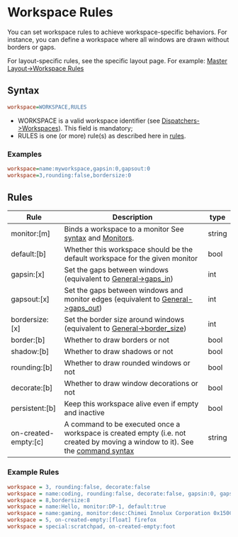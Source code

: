 # Workspace Rules

You can set workspace rules to achieve workspace-specific behaviors. For
instance, you can define a workspace where all windows are drawn without borders
or gaps.

For layout-specific rules, see the specific layout page. For example:
[Master Layout->Workspace Rules](../Master-Layout#workspace-rules)

## Syntax

```ini
workspace=WORKSPACE,RULES
```

- WORKSPACE is a valid workspace identifier (see
  [Dispatchers->Workspaces](../Dispatchers#workspaces)). This field is
  mandatory;
- RULES is one (or more) rule(s) as described here in [rules](#rules).

### Examples

```ini
workspace=name:myworkspace,gapsin:0,gapsout:0
workspace=3,rounding:false,bordersize:0
```

## Rules

| Rule                 | Description                                                                                                                                                           | type   |
| -------------------- | --------------------------------------------------------------------------------------------------------------------------------------------------------------------- | ------ |
| monitor:[m]          | Binds a workspace to a monitor See [syntax](#syntax) and [Monitors](../Monitors).                                                                                     | string |
| default:[b]          | Whether this workspace should be the default workspace for the given monitor                                                                                          | bool   |
| gapsin:[x]           | Set the gaps between windows (equivalent to [General->gaps_in](../Variables#general))                                                                                 | int    |
| gapsout:[x]          | Set the gaps between windows and monitor edges (equivalent to [General->gaps_out](../Variables#general))                                                              | int    |
| bordersize:[x]       | Set the border size around windows (equivalent to [General->border_size](../Variables#general))                                                                       | int    |
| border:[b]           | Whether to draw borders or not                                                                                                                                        | bool   |
| shadow:[b]           | Whether to draw shadows or not                                                                                                                                        | bool   |
| rounding:[b]         | Whether to draw rounded windows or not                                                                                                                                | bool   |
| decorate:[b]         | Whether to draw window decorations or not                                                                                                                             | bool   |
| persistent:[b]       | Keep this workspace alive even if empty and inactive                                                                                                                  | bool   |
| on-created-empty:[c] | A command to be executed once a workspace is created empty (i.e. not created by moving a window to it). See the [command syntax](../Dispatchers#executing-with-rules) | string |

### Example Rules

```ini
workspace = 3, rounding:false, decorate:false
workspace = name:coding, rounding:false, decorate:false, gapsin:0, gapsout:0, border:false, decorate:false, monitor:DP-1
workspace = 8,bordersize:8
workspace = name:Hello, monitor:DP-1, default:true
workspace = name:gaming, monitor:desc:Chimei Innolux Corporation 0x150C, default:true
workspace = 5, on-created-empty:[float] firefox
workspace = special:scratchpad, on-created-empty:foot
```
